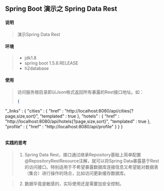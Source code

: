 ## Spring Boot 演示之 Spring Data Rest

#### 说明
>演示Spring Data Rest

#### 环境
> * jdk1.8 
> * spring boot 1.5.8.RELEASE
> * h2database

#### 使用

> 访问服务根目录即以Json格式返回所有暴露的Rest接口地址。如：
> ```json
> {
  "_links" : {
    "cities" : {
      "href" : "http://localhost:8080/api/cities{?page,size,sort}",
      "templated" : true
    },
    "hotels" : {
      "href" : "http://localhost:8080/api/hotels{?page,size,sort}",
      "templated" : true
    },
    "profile" : {
      "href" : "http://localhost:8080/api/profile"
    }
  }
}
> ```

#### 实践的思考
> 1. Spring Data Rest，接口通过继承Repository基础上简单配置@RepositoryRestResource注解，就可以将Spring Data暴露基于Rest的访问接口。特别适用于不希望暴露数据库连接信息又希望能对数据表（集合）进行操作的场合，比如访问更新缓存数据库。

> 2. 数据毕竟是敏感的，实际使用还是需要加安全控制。


